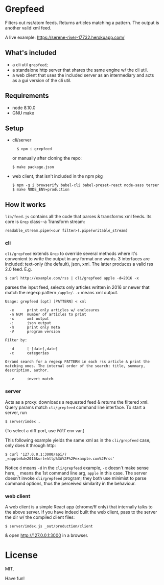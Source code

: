 # Grepfeed

Filters out rss/atom feeds. Returns articles matching a pattern. The
output is another valid xml feed.

A live example: https://serene-river-17732.herokuapp.com/

## What's included

* a cli util `grepfeed`;
* a standalone http server that shares the same engine w/ the cli util.
* a web client that uses the included server as an intermediary and
  acts as a gui version of the cli util.

## Requirements

* node 8.10.0
* GNU make

## Setup

* cli/server

        $ npm i grepfeed

    or manually after cloning the repo:

    ~~~
    $ make package.json
    ~~~

* web client, that isn't included in the npm pkg

    ~~~
    $ npm -g i browserify babel-cli babel-preset-react node-sass terser
    $ make NODE_ENV=production
    ~~~

## How it works

`lib/feed.js` contains all the code that parses & transforms xml
feeds. Its core is `Grep` class--a Transform stream:

    readable_stream.pipe(<our filter>).pipe(writable_stream)

### cli

`cli/grepfeed` extends `Grep` to override several methods where it's
convenient to write the output in any format one wants. 3 interfaces
are included: text-only (the default), json, xml. The latter produces
a valid rss 2.0 feed. E.g.

    $ curl http://example.com/rss | cli/grepfeed apple -d=2016 -x

parses the input feed, selects only articles written in 2016 or newer
that match the regexp pattern `/apple/`. `-x` means xml output.

~~~
Usage: grepfeed [opt] [PATTERN] < xml

  -e      print only articles w/ enclosures
  -n NUM  number of articles to print
  -x      xml output
  -j      json output
  -m      print only meta
  -V      program version

Filter by:

  -d      [-]date[,date]
  -c      categories

Or/and search for a regexp PATTERN in each rss article & print the
matching ones. The internal order of the search: title, summary,
description, author.

  -v      invert match
~~~

### server

Acts as a proxy: downloads a requested feed & returns the filtered
xml. Query params match `cli/grepfeed` command line interface. To
start a server, run

    $ server/index .

(To select a diff port, use `PORT` env var.)

This following example yields the same xml as in the `cli/grepfeed`
case, only does it through http:

    $ curl '127.0.0.1:3000/api/?_=apple&d=2016&url=http%3A%2F%2Fexample.com%2Frss'

Notice `d` means `-d` in the `cli/grepfeed` example, `-x` doesn't make
sense here, `_` means the 1st command line arg, `apple` in this
case. The server doesn't invoke `cli/grepfeed` program; they both use
minimist to parse command options, thus the perceived similarity in
the behaviour.

### web client

A web client is a simple React app (chrome/ff only) that internally
talks to the above server. If you have indeed built the web client,
pass to the server the dir w/ the compiled client files:

    $ server/index.js _out/production/client

& open http://127.0.0.1:3000 in a browser.

# License

MIT.

Have fun!
